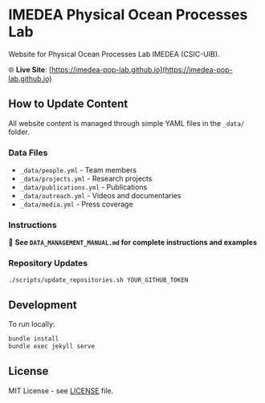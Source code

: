 # IMEDEA Physical Ocean Processes Lab

Website for Physical Ocean Processes Lab IMEDEA (CSIC-UIB).

🌐 **Live Site**: [https://imedea-pop-lab.github.io](https://imedea-pop-lab.github.io)

## How to Update Content

All website content is managed through simple YAML files in the `_data/` folder.

### Data Files
- `_data/people.yml` - Team members
- `_data/projects.yml` - Research projects  
- `_data/publications.yml` - Publications
- `_data/outreach.yml` - Videos and documentaries
- `_data/media.yml` - Press coverage

### Instructions
📖 **See `DATA_MANAGEMENT_MANUAL.md` for complete instructions and examples**

### Repository Updates
```bash
./scripts/update_repositories.sh YOUR_GITHUB_TOKEN
```

## Development

To run locally:
```bash
bundle install
bundle exec jekyll serve
```

## License

MIT License - see [LICENSE](LICENSE) file.
